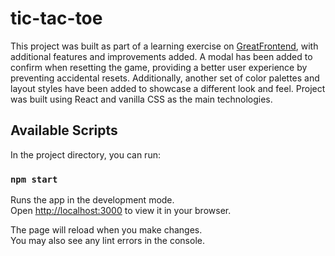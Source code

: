 # tic-tac-toe

This project was built as part of a learning exercise on [GreatFrontend](https://www.greatfrontend.com/), with additional features and improvements added. A modal has been added to confirm when resetting the game, providing a better user experience by preventing accidental resets. Additionally, another set of color palettes and layout styles have been added to showcase a different look and feel. Project was built using React and vanilla CSS as the main technologies.

## Available Scripts

In the project directory, you can run:

### `npm start`

Runs the app in the development mode.\
Open [http://localhost:3000](http://localhost:3000) to view it in your browser.

The page will reload when you make changes.\
You may also see any lint errors in the console.
